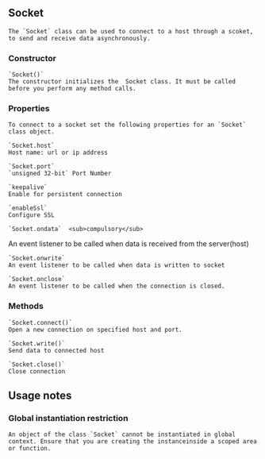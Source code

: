 ## Socket 
	The `Socket` class can be used to connect to a host through a scoket, to send and receive data asynchronously.

### Constructor  
	`Socket()`  
	The constructor initializes the  Socket class. It must be called before you perform any method calls.

### Properties  
	To connect to a socket set the following properties for an `Socket` class object.

	`Socket.host`  
	Host name: url or ip address

	`Socket.port`  
	`unsigned 32-bit` Port Number

	`keepalive`  
	Enable for persistent connection

	`enableSsl`  
	Configure SSL 

	`Socket.ondata`  <sub>compulsory</sub>  
An event listener to be called when data is received from the server(host) 

	`Socket.onwrite`  
	An event listener to be called when data is written to socket

	`Socket.onclose`  
	An event listener to be called when the connection is closed.

### Methods

	`Socket.connect()`  
	Open a new connection on specified host and port.

	`Socket.write()`  
	Send data to connected host 

	`Socket.close()`  
	Close connection


## Usage notes

### Global instantiation restriction  
	An object of the class `Socket` cannot be instantiated in global context. Ensure that you are creating the instanceinside a scoped area or function.
